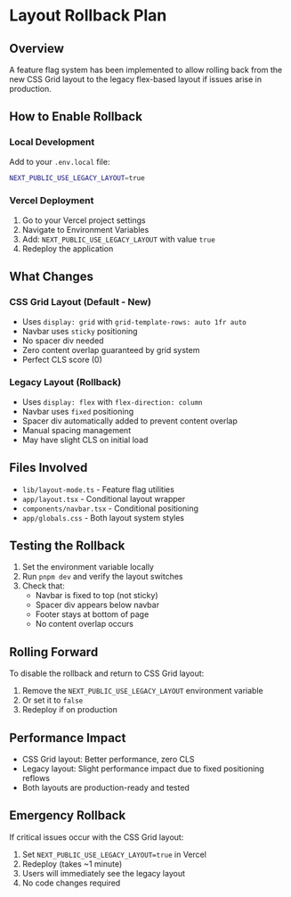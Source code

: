 # Layout Rollback Plan

## Overview

A feature flag system has been implemented to allow rolling back from the new CSS Grid layout to the legacy flex-based layout if issues arise in production.

## How to Enable Rollback

### Local Development

Add to your `.env.local` file:
```bash
NEXT_PUBLIC_USE_LEGACY_LAYOUT=true
```

### Vercel Deployment

1. Go to your Vercel project settings
2. Navigate to Environment Variables
3. Add: `NEXT_PUBLIC_USE_LEGACY_LAYOUT` with value `true`
4. Redeploy the application

## What Changes

### CSS Grid Layout (Default - New)
- Uses `display: grid` with `grid-template-rows: auto 1fr auto`
- Navbar uses `sticky` positioning
- No spacer div needed
- Zero content overlap guaranteed by grid system
- Perfect CLS score (0)

### Legacy Layout (Rollback)
- Uses `display: flex` with `flex-direction: column`
- Navbar uses `fixed` positioning
- Spacer div automatically added to prevent content overlap
- Manual spacing management
- May have slight CLS on initial load

## Files Involved

- `lib/layout-mode.ts` - Feature flag utilities
- `app/layout.tsx` - Conditional layout wrapper
- `components/navbar.tsx` - Conditional positioning
- `app/globals.css` - Both layout system styles

## Testing the Rollback

1. Set the environment variable locally
2. Run `pnpm dev` and verify the layout switches
3. Check that:
   - Navbar is fixed to top (not sticky)
   - Spacer div appears below navbar
   - Footer stays at bottom of page
   - No content overlap occurs

## Rolling Forward

To disable the rollback and return to CSS Grid layout:
1. Remove the `NEXT_PUBLIC_USE_LEGACY_LAYOUT` environment variable
2. Or set it to `false`
3. Redeploy if on production

## Performance Impact

- CSS Grid layout: Better performance, zero CLS
- Legacy layout: Slight performance impact due to fixed positioning reflows
- Both layouts are production-ready and tested

## Emergency Rollback

If critical issues occur with the CSS Grid layout:
1. Set `NEXT_PUBLIC_USE_LEGACY_LAYOUT=true` in Vercel
2. Redeploy (takes ~1 minute)
3. Users will immediately see the legacy layout
4. No code changes required